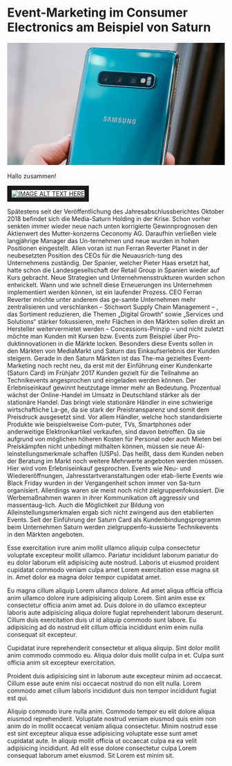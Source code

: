 # Event-Marketing im Consumer Electronics am Beispiel von Saturn

![Laptop](01.jpg)

Hallo zusammen!

<a href="https://www.youtube.com/watch?v=hP0ubACBxV4
" target="_blank"><img src="https://www.youtube.com/watch?v=hP0ubACBxV4" 
alt="IMAGE ALT TEXT HERE" width="240" height="180" border="10" /></a>

Spätestens seit der Veröffentlichung des Jahresabschlussberichtes Oktober 2018 befindet sich die Media-Saturn Holding in der Krise. Schon vorher senkten immer wieder neue nach unten korrigierte Gewinnprognosen den Aktienwert des Mutter-konzerns Ceconomy AG. Daraufhin verließen viele langjährige Manager das Un-ternehmen und neue wurden in hohen Positionen eingestellt. Allen voran ist nun Ferran Reverter Planet in der neubesetzten Position des CEOs für die Neuausrich-tung des Unternehmens zuständig. Der Spanier, welcher Pieter Haas ersetzt hat, hatte schon die Landesgesellschaft der Retail Group in Spanien wieder auf Kurs gebracht.
Neue Strategien und Unternehmensstrukturen wurden schon entwickelt. Wann und wie schnell diese Erneuerungen ins Unternehmen implementiert werden können, ist ein laufender Prozess. CEO Ferran Reverter möchte unter anderem das ge-samte Unternehmen mehr zentralisieren und verschlanken – Stichwort Supply Chain Management – , das Sortiment reduzieren, die Themen „Digital Growth“ sowie „Services und Solutions“ stärker fokussieren, mehr Flächen in den Märkten sollen direkt an Hersteller weitervermietet werden – Concessions-Prinzip – und nicht zuletzt möchte man Kunden mit Kursen bzw. Events zum Beispiel über Pro-duktinnovationen in die Märkte locken.
Besonders diese Events sollen in den Märkten von MediaMarkt und Saturn das Einkaufserlebnis der Kunden steigern. Gerade in den Saturn Märkten ist das The-ma gezieltes Event-Marketing noch recht neu, da erst mit der Einführung einer Kundenkarte (Saturn Card) im Frühjahr 2017 Kunden gezielt für die Teilnahme an Technikevents angesprochen und eingeladen werden können.
Der Erlebniseinkauf gewinnt heutzutage immer mehr an Bedeutung. Prozentual wächst der Online-Handel im Umsatz in Deutschland stärker als der stationäre Handel. Das bringt viele stationäre Händler in eine schwierige wirtschaftliche La-ge, da sie stark der Preistransparenz und somit dem Preisdruck ausgesetzt sind. Vor allem Händler, welche hoch standardisierte Produkte wie beispielsweise Com-puter, TVs, Smartphones oder anderweitige Elektronikartikel verkaufen, sind davon betroffen. Da sie aufgrund von möglichen höheren Kosten für Personal oder auch Mieten bei Preiskämpfen nicht unbedingt mithalten können, müssen sie neue Al-leinstellungsmerkmale schaffen (USPs). Das heißt, dass dem Kunden neben der Beratung im Markt noch weitere Mehrwerte angeboten werden müssen. Hier wird vom Erlebniseinkauf gesprochen.
Events wie Neu- und Wiedereröffnungen, Jahresstartveranstaltungen oder etab-lierte Events wie Black Friday wurden in der Vergangenheit schon immer von Sa-turn organisiert. Allerdings waren sie meist noch nicht zielgruppenfokussiert. Die Werbemaßnahmen waren in ihrer Kommunikation oft aggressiv und massentaug-lich. Auch die Möglichkeit zur Bildung von Alleinstellungsmerkmalen ergab sich nicht zwingend aus den etablierten Events. Seit der Einführung der Saturn Card als Kundenbindungsprogramm beim Unternehmen Saturn werden zielgruppenfo-kussierte Technikevents in den Märkten angeboten.

Esse exercitation irure anim mollit ullamco aliquip culpa consectetur voluptate excepteur mollit ullamco. Pariatur incididunt laborum pariatur do eu dolor laborum elit adipisicing aute nostrud. Laboris ut eiusmod proident cupidatat commodo veniam culpa amet Lorem exercitation esse magna sit in. Amet dolor ea magna dolor tempor cupidatat amet.

Eu magna cillum aliquip Lorem ullamco dolore. Ad amet aliqua officia officia anim ullamco dolore irure adipisicing aliquip Lorem. Sint anim esse ex consectetur officia anim amet ad. Duis dolore in do ullamco excepteur laboris aute adipisicing aliqua dolore fugiat reprehenderit laborum deserunt. Cillum duis exercitation duis ut id aliquip commodo sunt labore. Eu adipisicing ad do nostrud elit cillum officia incididunt enim enim nulla consequat sit excepteur.

Cupidatat irure reprehenderit consectetur et aliqua aliquip. Sint dolor mollit anim commodo commodo eu. Aliqua dolor duis mollit culpa in et. Culpa sunt officia anim sit excepteur exercitation.

Proident duis adipisicing sint in laborum aute excepteur minim ad occaecat. Cillum esse aute enim nisi occaecat nostrud do non elit nulla. Lorem commodo amet cillum laboris incididunt duis non tempor incididunt fugiat est qui.

Aliquip commodo irure nulla anim. Commodo tempor eu elit dolore aliqua eiusmod reprehenderit. Voluptate nostrud veniam eiusmod quis enim non anim do in mollit occaecat veniam aliqua consectetur. Minim nostrud esse est sint excepteur aliqua esse adipisicing voluptate esse sunt amet cupidatat aute. In aliquip mollit officia ut occaecat culpa ea ea velit adipisicing incididunt. Ad elit esse dolore consectetur culpa Lorem consequat laborum amet eiusmod. Sit Lorem est minim sit.
